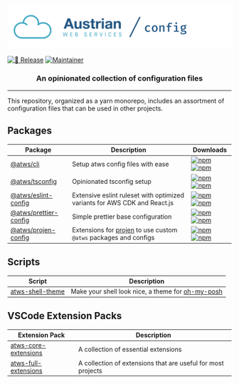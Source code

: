 [![Austrian Web Services / Config](logo.png)](https://github.com/Austrian-Web-Services/config)

[![🚀 Release](https://github.com/Austrian-Web-Services/config/actions/workflows/release.yml/badge.svg?event=push)](https://github.com/Austrian-Web-Services/config/actions/workflows/release.yaml)
[![Maintainer](https://img.shields.io/badge/Mainainer-%40NimmLor-blue)](https://img.shields.io/badge/Maintainer-%40NimmLor-blues)

<h3 align="center">An opinionated collection of configuration files</h3>

---

This repository, organized as a yarn monorepo, includes an assortment of configuration files that can be used in other projects.

## Packages

| Package                                            | Description                                                                           | Downloads                                                                                                                                                                                                                                                                                |
| -------------------------------------------------- | ------------------------------------------------------------------------------------- | ---------------------------------------------------------------------------------------------------------------------------------------------------------------------------------------------------------------------------------------------------------------------------------------- |
| [@atws/cli](/packages/atws-cli)                    | Setup atws config files with ease                                                     | [![npm](https://img.shields.io/npm/v/@atws/cli?style=flat-square)](https://www.npmjs.com/package/@atws/cli) [![npm](https://img.shields.io/npm/dm/@atws/cli?color=%23175ed1&style=flat-square)](https://www.npmjs.com/package/@atws/cli)                                                 |
| [@atws/tsconfig](/packages/tsconfig)               | Opinionated tsconfig setup                                                            | [![npm](https://img.shields.io/npm/v/@atws/tsconfig?style=flat-square)](https://www.npmjs.com/package/@atws/tsconfig) [![npm](https://img.shields.io/npm/dm/@atws/tsconfig?color=%23175ed1&style=flat-square)](https://www.npmjs.com/package/@atws/tsconfig)                             |
| [@atws/eslint-config](/packages/eslint-config)     | Extensive eslint ruleset with optimized variants for AWS CDK and React.js             | [![npm](https://img.shields.io/npm/v/@atws/eslint-config?style=flat-square)](https://www.npmjs.com/package/@atws/eslint-config) [![npm](https://img.shields.io/npm/dm/@atws/eslint-config?color=%23175ed1&style=flat-square)](https://www.npmjs.com/package/@atws/eslint-config)         |
| [@atws/prettier-config](/packages/prettier-config) | Simple prettier base configuration                                                    | [![npm](https://img.shields.io/npm/v/@atws/prettier-config?style=flat-square)](https://www.npmjs.com/package/@atws/prettier-config) [![npm](https://img.shields.io/npm/dm/@atws/prettier-config?color=%23175ed1&style=flat-square)](https://www.npmjs.com/package/@atws/prettier-config) |
| [@atws/projen-config](/packages/projen-config)     | Extensions for [projen](https://projen.io) to use custom `@atws` packages and configs | [![npm](https://img.shields.io/npm/v/@atws/projen-config?style=flat-square)](https://www.npmjs.com/package/@atws/projen-config) [![npm](https://img.shields.io/npm/dm/@atws/projen-config?color=%23175ed1&style=flat-square)](https://www.npmjs.com/package/@atws/projen-config)         |

## Scripts

| Script                                        | Description                                                               |
| --------------------------------------------- | ------------------------------------------------------------------------- |
| [atws-shell-theme](/scripts/atws-shell-theme) | Make your shell look nice, a theme for [oh-my-posh](https://ohmyposh.dev) |

## VSCode Extension Packs

| Extension Pack                                                                                        | Description                                                  |
| ----------------------------------------------------------------------------------------------------- | ------------------------------------------------------------ |
| [atws-core-extensions](https://marketplace.visualstudio.com/items?itemName=atws.atws-core-extensions) | A collection of essential extensions                         |
| [atws-full-extensions](https://marketplace.visualstudio.com/items?itemName=atws.atws-full-extensions) | A collection of extensions that are useful for most projects |
